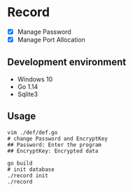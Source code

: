 # Record

- [x] Manage Password
- [x] Manage Port Allocation

## Development environment

- Windows 10
- Go 1.14
- Sqlite3

## Usage

```shell script
vim ./def/def.go
# change Password and EncryptKey
## Password: Enter the program
## EncryptKey: Encrypted data
```

```shell script
go build
# init database
./record init
./record
```

